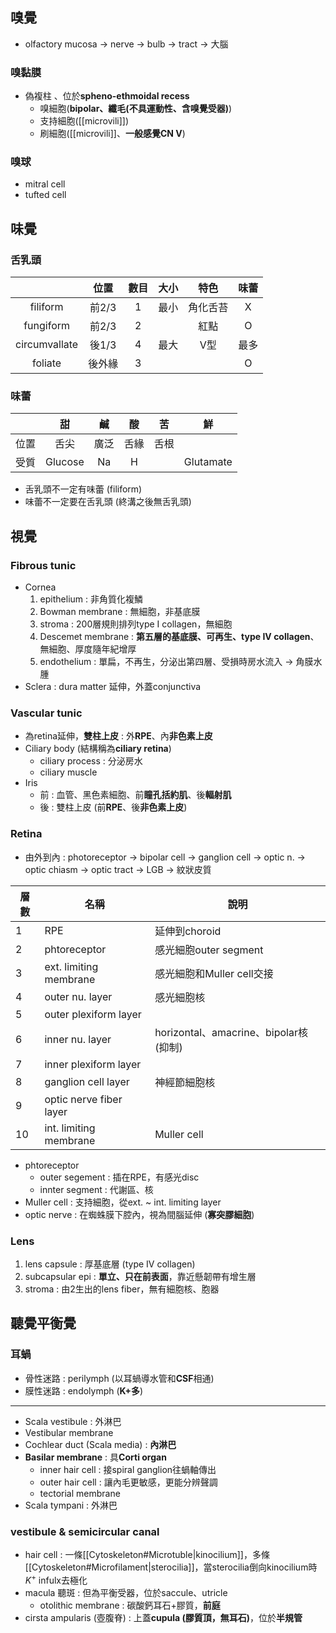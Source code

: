 ## 嗅覺
- olfactory mucosa -> nerve -> bulb -> tract -> 大腦
### 嗅黏膜
- 偽複柱 、位於**spheno-ethmoidal recess**
	- 嗅細胞(**bipolar、纖毛(不具運動性、含嗅覺受器)**)
	- 支持細胞([[microvili]])
	- 刷細胞([[microvili]]、**一般感覺CN V**)
### 嗅球
- mitral cell
- tufted cell
## 味覺
### 舌乳頭
|               | 位置   | 數目 | 大小 | 特色     | 味蕾 |
|:-------------:|:-----:|:-----:|:---:|:------:|:----:|
| filiform      | 前2/3  | 1    | 最小 | 角化舌苔 | X    |
| fungiform     | 前2/3  | 2    |      | 紅點     | O    |
| circumvallate | 後1/3  | 4    | 最大 | V型      | 最多 |
| foliate       | 後外緣 | 3    |      |          | O    |
### 味蕾
|      |    甜   |  鹹  |  酸  |  苦  |     鮮    |
|:----:|:-------:|:----:|:----:|:----:|:---------:|
| 位置 |   舌尖  | 廣泛 | 舌緣 | 舌根 |           |
| 受質 | Glucose |  Na  |   H  |      | Glutamate |
- 舌乳頭不一定有味蕾 (filiform)
- 味蕾不一定要在舌乳頭 (終溝之後無舌乳頭)
## 視覺
### Fibrous tunic
- Cornea
	1. epithelium : 非角質化複鱗
	2. Bowman membrane : 無細胞，非基底膜
	3. stroma : 200層規則排列type I collagen，無細胞
	4. Descemet membrane : **第五層的基底膜、可再生、type IV collagen**、無細胞、厚度隨年紀增厚
	5. endothelium : 單扁，不再生，分泌出第四層、受損時房水流入 -> 角膜水腫
- Sclera : dura matter 延伸，外蓋conjunctiva
### Vascular tunic
- 為retina延伸，**雙柱上皮** : 外**RPE**、內**非色素上皮**
- Ciliary body (結構稱為**ciliary retina**)
	- ciliary process : 分泌房水
	- ciliary muscle
- Iris
	- 前 : 血管、黑色素細胞、前**瞳孔括約肌**、後**輻射肌**
	- 後 : 雙柱上皮 (前**RPE**、後**非色素上皮**)
### Retina
- 由外到內 : photoreceptor -> bipolar cell -> ganglion cell -> optic n. -> optic chiasm -> optic tract -> LGB -> 紋狀皮質

| 層數 | 名稱                    | 說明                            |
|------|-------------------------|---------------------------------|
| 1    | RPE                     | 延伸到choroid                   |
| 2    | phtoreceptor            | 感光細胞outer segment           |
| 3    | ext. limiting membrane  | 感光細胞和Muller cell交接       |
| 4    | outer nu. layer         | 感光細胞核                      |
| 5    | outer plexiform layer   |                                 |
| 6    | inner nu. layer         | horizontal、amacrine、bipolar核 (抑制) |
| 7    | inner plexiform layer   |                                 |
| 8    | ganglion cell layer     | 神經節細胞核                    |
| 9    | optic nerve fiber layer |                                 |
| 10   | int. limiting membrane  | Muller cell                     |
- phtoreceptor
	- outer segement : 插在RPE，有感光disc
	- innter segment : 代謝區、核
- Muller cell : 支持細胞，從ext. ~ int. limiting layer
- optic nerve : 在蜘蛛膜下腔內，視為間腦延伸 (**寡突膠細胞**)
### Lens
1. lens capsule : 厚基底層 (type IV collagen)
2. subcapsular epi : **單立、只在前表面**，靠近懸韌帶有增生層
3. stroma : 由2生出的lens fiber，無有細胞核、胞器
## 聽覺平衡覺
### 耳蝸
- 骨性迷路 : perilymph (以耳蝸導水管和**CSF**相通)
- 膜性迷路 : endolymph (**K+多**)
***
- Scala vestibule : 外淋巴
- Vestibular membrane
- Cochlear duct (Scala media) : **內淋巴**
- **Basilar membrane** : 具**Corti organ**
	- inner hair cell : 接spiral ganglion往蝸軸傳出
	- outer hair cell : 讓內毛更敏感，更能分辨聲調
	- tectorial membrane
- Scala tympani : 外淋巴
###  vestibule & semicircular canal
- hair cell : 一條[[Cytoskeleton#Microtuble|kinocilium]]，多條[[Cytoskeleton#Microfilament|sterocilia]]，當sterocilia倒向kinocilium時$K^+$ infulx去極化
- macula 聽斑 : 但為平衡受器，位於saccule、utricle
	- otolithic membrane : 碳酸鈣耳石+膠質，**前庭**
- cirsta ampularis (壺腹脊) : 上蓋**cupula (膠質頂，無耳石)**，位於**半規管**